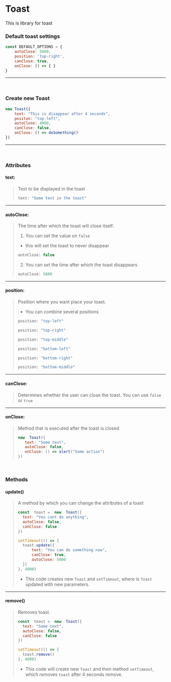 


# Toast
This is library for toast

### Default toast settings
```js
const DEFAULT_OPTIONS = {
    autoClose: 5000,
    position: 'top-right',
    canClose: true,
    onClose: () => { }
}
```
- - -

&nbsp;
### Create new Toast
```js
new Toast({
    text: "This is disappear after 4 seconds",
    positon: "top-left",
    autoClose: 4000,
    canClose: false,
    onClose: () => doSomething()
})
```
- - -

&nbsp;
### Attributes
#### text: 
> Text to be displayed in the toast
>```js
>text: "Some text in the toast"
>```

 - - - 
 
 #### autoClose:  
> The time after which the toast will close itself.
> 1. You can set the value on `false`
> - this will set the toast to never disappear
>```js 
>autoClose: false
>```
>2. You can set the time after which the toast disappears
>```js
>autoClose: 5000
>```

 - - -
 
 #### position: 
> Position where you want place your toast.
> - You can combine several positions
> ```js 
>position: "top-left"
>```
> ```js 
>position: "top-right"
>```
> ```js 
>position: "top-middle"
>```
>```js
>position: "bottom-left"
>```
> ```js 
>position: "bottom-right"
>```
> ```js 
>position: "bottom-middle"
>```
 - - -
#### canClose:
> Determines whether the user can close the toast.
> You can use `false` or `true`
 - - -
 #### onClose: 
> Method that is executed after the toast is closed
>```js
>new  Toast({
>    text: "Some text",
>    autoClose: false,
>    onClose: () => alert("Some action")
>})
>```

&nbsp;
### Methods
 #### update()
> A method by which you can change the attributes of a toast
>```js
>const  toast =  new  Toast({
>	text: "You cant do anything",
>	autoClose: false,
>	canClose: false
>})
>
>setTimeout(() => {
>	toast.update({
>		text: "You can do something now",
>		canClose: true,
>		autoClose: 5000
>	})
>}, 4000)
>```
> - This code creates new `Toast` and `setTimeout`, where is `Toast` updated with new parameters.
 - - -
 #### remove()
> Removes toast.
>```js
>const  toast =  new  Toast({
>	text: "Some text",
>	autoClose: false,
>	canClose: false
>})
>
>setTimeout(() => {
>	toast.remove()
>}, 4000)
>```
> - This code will create new `Toast` and then method `setTimeout`, which removes `toast` after 4 seconds remove.
 
